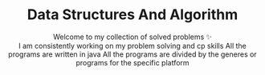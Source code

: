 <h1 align="center">
    Data Structures And Algorithm
</h1>

<p align="center">
    Welcome to my collection of solved problems ✨
    <br />
    I am consistently working on my problem solving and cp skills
    All the programs are written in java
    All the programs are divided by the generes or programs for the specific platform
</p>
